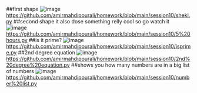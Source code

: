 ##first shape
![image](https://github.com/amirmahdipourali/homework/assets/140058795/3824c256-0dbd-4177-803c-af5cc12f4a0e)
https://github.com/amirmahdipourali/homework/blob/main/session10/shekl.py
##second shape
it also dose something relly cool so go watch it
![image](https://github.com/amirmahdipourali/homework/assets/140058795/898102ea-59d8-4fc9-bc3a-ca4eaa80695e)
https://github.com/amirmahdipourali/homework/blob/main/session10/5%20hours.py
##is it prime?
![image](https://github.com/amirmahdipourali/homework/assets/140058795/f68882c6-ee5f-448f-baa1-04a4b1af4a1f)
https://github.com/amirmahdipourali/homework/blob/main/session10/isprime.py
##2nd degree equation
![image](https://github.com/amirmahdipourali/homework/assets/140058795/43ad3066-eb78-4b46-ba6d-d09516eefc03)
https://github.com/amirmahdipourali/homework/blob/main/session10/2nd%20degree%20equation.py
##shows you how many numbers are in a big list of numbers
![image](https://github.com/amirmahdipourali/homework/assets/140058795/6671f7c1-36fc-44a6-8f10-70f3935e4d94)
https://github.com/amirmahdipourali/homework/blob/main/session10/number%20list.py
